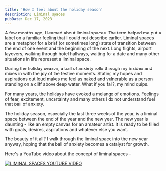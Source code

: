 ```yaml
---
title: 'How I feel about the holiday season'
description: Liminal spaces
pubDate: Dec 17, 2023
---
```

A few months ago, I learned about liminal spaces. The term helped me put a label on a familiar feeling that I could not describe earlier. Liminal spaces are a metaphor for a brief (or sometimes long) state of transition between the end of one event and the beginning of the next. Long flights, airport layovers, walking through hotel hallways, waiting for a date and many other situations in life represent a liminal space. 

During the holiday season, a ball of anxiety rolls through my insides and mixes in with the joy of the festive moments. Stating my hopes and aspirations out loud makes me feel as naked and vulnerable as a person standing on a cliff above deep water. What if you fail?, my mind quips. 

For many years, the holidays have evoked a melange of emotions. Feelings of fear, excitement, uncertainty and many others I do not understand fuel that ball of anxiety. 

The holiday season, especially the last three weeks of the year, is a liminal space between the end of the year and the new year. The new year is daunting - like an empty canvas for an amateur artist. It is ready to be filled with goals, desires, aspirations and whatever else you want. 

The beauty of it all? I walk through the liminal space into the new year anyway, hoping that the ball of anxiety becomes a catalyst for growth. 

Here's a YouTube video about the concept of liminal spaces -

[![LIMINAL SPACES YOUTUBE VIDEO](https://img.youtube.com/vi/2T7wSwQtkts/0.jpg)](https://www.youtube.com/watch?v=2T7wSwQtkts)